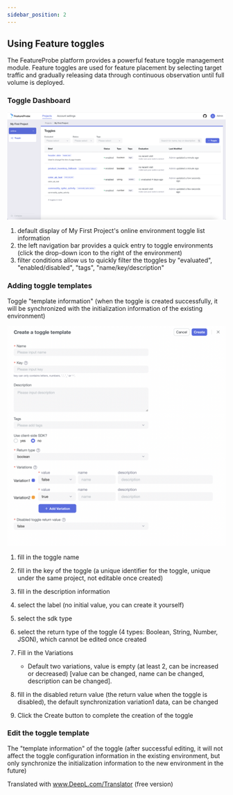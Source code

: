 ```yaml
---
sidebar_position: 2
---
```


## Using Feature toggles

The FeatureProbe platform provides a powerful feature toggle management module. Feature toggles are used for feature placement by selecting target traffic and gradually releasing data through continuous observation until full volume is deployed.
### Toggle Dashboard

![toggles screenshot](../../pictures/en-toggles.png)

1. default display of My First Project's online environment toggle list information
2. the left navigation bar provides a quick entry to toggle environments (click the drop-down icon to the right of the environment)
3. filter conditions allow us to quickly filter the ttoggles by "evaluated", "enabled/disabled", "tags", "name/key/description"

### Adding toggle templates
Toggle "template information" (when the toggle is created successfully, it will be synchronized with the initialization information of the existing environment)

![create toggle screenshot](../../pictures/en-create_toggle.png)

1. fill in the toggle name
2. fill in the key of the toggle (a unique identifier for the toggle, unique under the same project, not editable once created)
3. fill in the description information
4. select the label (no initial value, you can create it yourself)
5. select the sdk type
6. select the return type of the toggle (4 types: Boolean, String, Number, JSON), which cannot be edited once created
7. Fill in the Variations
    - Default two variations, value is empty (at least 2, can be increased or decreased) [value can be changed, name can be changed, description can be changed].

8. fill in the disabled return value (the return value when the toggle is disabled), the default synchronization variation1 data, can be changed
9. Click the Create button to complete the creation of the toggle

### Edit the toggle template
The "template information" of the toggle (after successful editing, it will not affect the toggle configuration information in the existing environment, but only synchronize the initialization information to the new environment in the future)

Translated with www.DeepL.com/Translator (free version)
